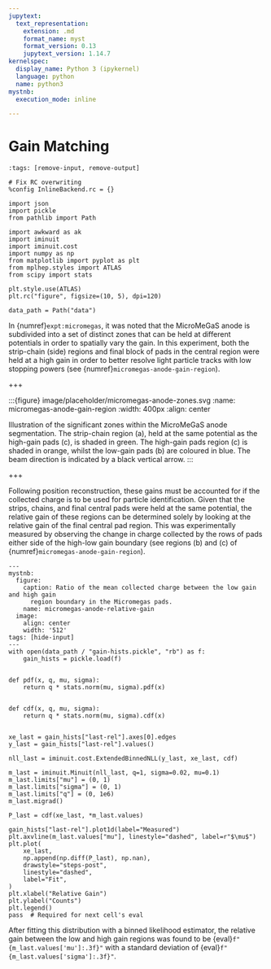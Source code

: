 ```yaml
---
jupytext:
  text_representation:
    extension: .md
    format_name: myst
    format_version: 0.13
    jupytext_version: 1.14.7
kernelspec:
  display_name: Python 3 (ipykernel)
  language: python
  name: python3
mystnb:
  execution_mode: inline

---
```


# Gain Matching

```{code-cell} ipython3
:tags: [remove-input, remove-output]

# Fix RC overwriting
%config InlineBackend.rc = {}

import json
import pickle
from pathlib import Path

import awkward as ak
import iminuit
import iminuit.cost
import numpy as np
from matplotlib import pyplot as plt
from mplhep.styles import ATLAS
from scipy import stats

plt.style.use(ATLAS)
plt.rc("figure", figsize=(10, 5), dpi=120)

data_path = Path("data")
```

In {numref}`expt:micromegas`, it was noted that the MicroMeGaS anode is subdivided into a set of distinct zones that can be held at different potentials in order to spatially vary the gain. In this experiment, both the strip-chain (side) regions and final block of pads in the central region were held at a high gain in order to better resolve light particle tracks with low stopping powers (see {numref}`micromegas-anode-gain-region`).

+++

:::{figure} image/placeholder/micromegas-anode-zones.svg
:name: micromegas-anode-gain-region
:width: 400px
:align: center

Illustration of the significant zones within the MicroMeGaS anode segmentation. The strip-chain region (a), held at the same potential as the high-gain pads (c), is shaded in green. The high-gain pads region (c) is shaded in orange, whilst the low-gain pads (b) are coloured in blue. The beam direction is indicated by a black vertical arrow.
:::

+++

Following position reconstruction, these gains must be accounted for if the collected charge is to be used for particle identification. Given that the strips, chains, and final central pads were held at the same potential, the relative gain of these regions can be determined solely by looking at the relative gain of the final central pad region. This was experimentally measured by observing the change in charge collected by the rows of pads either side of the high-low gain boundary (see regions (b) and (c) of {numref}`micromegas-anode-gain-region`).

```{code-cell} ipython3
---
mystnb:
  figure:
    caption: Ratio of the mean collected charge between the low gain and high gain
      region boundary in the Micromegas pads.
    name: micromegas-anode-relative-gain
  image:
    align: center
    width: '512'
tags: [hide-input]
---
with open(data_path / "gain-hists.pickle", "rb") as f:
    gain_hists = pickle.load(f)


def pdf(x, q, mu, sigma):
    return q * stats.norm(mu, sigma).pdf(x)


def cdf(x, q, mu, sigma):
    return q * stats.norm(mu, sigma).cdf(x)


xe_last = gain_hists["last-rel"].axes[0].edges
y_last = gain_hists["last-rel"].values()

nll_last = iminuit.cost.ExtendedBinnedNLL(y_last, xe_last, cdf)

m_last = iminuit.Minuit(nll_last, q=1, sigma=0.02, mu=0.1)
m_last.limits["mu"] = (0, 1)
m_last.limits["sigma"] = (0, 1)
m_last.limits["q"] = (0, 1e6)
m_last.migrad()

P_last = cdf(xe_last, *m_last.values)

gain_hists["last-rel"].plot1d(label="Measured")
plt.axvline(m_last.values["mu"], linestyle="dashed", label=r"$\mu$")
plt.plot(
    xe_last,
    np.append(np.diff(P_last), np.nan),
    drawstyle="steps-post",
    linestyle="dashed",
    label="Fit",
)
plt.xlabel("Relative Gain")
plt.ylabel("Counts")
plt.legend()
pass  # Required for next cell's eval
```

After fitting this distribution with a binned likelihood estimator, the relative gain between the low and high gain regions was found to be {eval}`f"{m_last.values['mu']:.3f}"` with a standard deviation of {eval}`f"{m_last.values['sigma']:.3f}"`.
